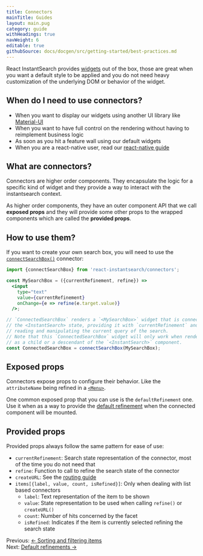 ```yaml
---
title: Connectors
mainTitle: Guides
layout: main.pug
category: guide
withHeadings: true
navWeight: 6
editable: true
githubSource: docs/docgen/src/getting-started/best-practices.md
---
```



React InstantSearch provides [widgets](guide/Widgets.html) out of the box, those are great when you want
a default style to be applied and you do not need heavy customization of the underlying DOM or behavior of
the widget.

## When do I need to use connectors?

* When you want to display our widgets using another UI library like [Material-UI](http://www.material-ui.com/)
* When you want to have full control on the rendering without having to reimplement business logic
* As soon as you hit a feature wall using our default widgets
* When you are a react-native user, read our [react-native guide](guide/React_native.html)

## What are connectors?

Connectors are higher order components. They encapsulate the logic for
a specific kind of widget and they provide a way to interact with
the instantsearch context.

As higher order components, they have an outer component API that we call
**exposed props** and they will provide some other props to the wrapped
components which are called the **provided props**.

## How to use them?

If you want to create your own search box, you will need to use the [`connectSearchBox()`](connectors/connectSearchBox.html) connector:

```jsx
import {connectSearchBox} from 'react-instantsearch/connectors';

const MySearchBox = ({currentRefinement, refine}) =>
  <input
    type="text"
    value={currentRefinement}
    onChange={e => refine(e.target.value)}
  />;

// `ConnectedSearchBox` renders a `<MySearchBox>` widget that is connected to
// the <InstantSearch> state, providing it with `currentRefinement` and `refine` props for
// reading and manipulating the current query of the search.
// Note that this `ConnectedSearchBox` widget will only work when rendered
// as a child or a descendant of the `<InstantSearch>` component.
const ConnectedSearchBox = connectSearchBox(MySearchBox);
```

## Exposed props

Connectors expose props to configure their behavior. Like the `attributeName`
being refined in a [`<Menu>`](widgets/Menu.html).

One common exposed prop that you can use is the `defaultRefinement` one. Use it when as a way to provide the
[default refinement](guide/Default_refinements.html) when the connected component will be mounted.

## Provided props

Provided props always follow the same pattern for ease of use:
- `currentRefinement`: Search state representation of the connector, most of the time you do not need that
- `refine`: Function to call to refine the search state of the connector
- `createURL`: See the [routing guide](guide/Routing.html)
- `items[{label, value, count, isRefined}]`: Only when dealing with list based connectors
  - `label`: Text representation of the item to be shown
  - `value`: State representation to be used when calling `refine()` or `createURL()`
  - `count`: Number of hits concerned by the facet
  - `isRefined`: Indicates if the item is currently selected refining the search state

<div class="guide-nav">
    <div class="guide-nav-left">
        Previous: <a href="guide/Sorting_and_filtering.html">← Sorting and filtering items</a>
    </div>
    <div class="guide-nav-right">
        Next: <a href="guide/Default_refinements.html">Default refinements →</a>
    </div>
</div>
